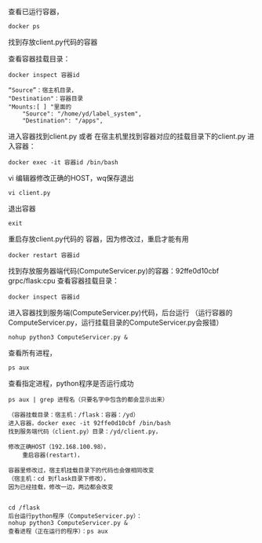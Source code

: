 查看已运行容器，
```docker
docker ps
```

找到存放client.py代码的容器

查看容器挂载目录：
```docker
docker inspect 容器id
```
	“Source”：宿主机目录，
	"Destination"：容器目录
	"Mounts:[ ] "里面的
		"Source": "/home/yd/label_system",
		"Destination": "/apps",

进入容器找到client.py 或者 在宿主机里找到容器对应的挂载目录下的client.py
进入容器：
```docker
docker exec -it 容器id /bin/bash
```

vi 编辑器修改正确的HOST，wq保存退出
```docker
vi client.py
```

退出容器
```
exit
```

重启存放client.py代码的 容器，因为修改过，重启才能有用
```docker
docker restart 容器id
```

找到存放服务器端代码(ComputeServicer.py)的容器：92ffe0d10cbf   grpc/flask:cpu
查看容器挂载目录：
```docker
docker inspect 容器id
```

进入容器找到服务端(ComputeServicer.py)代码，后台运行
（运行容器的ComputeServicer.py，运行挂载目录的ComputeServicer.py会报错）
```docker
nohup python3 ComputeServicer.py &
```

查看所有进程，
```
ps aux
```
查看指定进程，python程序是否运行成功
```
ps aux | grep 进程名（只要名字中包含的都会显示出来）
```



```
（容器挂载目录：宿主机：/flask：容器：/yd）
进入容器，docker exec -it 92ffe0d10cbf /bin/bash
找到服务端代码（client.py）目录：/yd/client.py，
	
修改正确HOST（192.168.100.98），
	重启容器(restart)，
	
容器里修改过，宿主机挂载目录下的代码也会做相同改变
（宿主机：cd 到flask目录下修改），
因为已经挂载，修改一边，两边都会改变
	
	
cd /flask
后台运行python程序（ComputeServicer.py）：
nohup python3 ComputeServicer.py &
查看进程（正在运行的程序）：ps aux
````